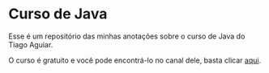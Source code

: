 # Curso de Java
Esse é um repositório das minhas anotações sobre o curso de Java do Tiago Aguiar.

O curso é gratuito e você pode encontrá-lo no canal dele, basta clicar [aqui](https://www.youtube.com/@TiagoAguiar).
